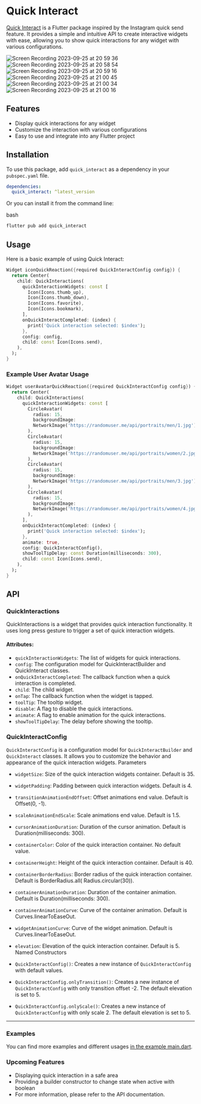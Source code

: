 # Quick Interact

[Quick Interact](https://pub.dev/packages/quick_interact) is a Flutter package inspired by the Instagram quick send feature. It provides a simple and intuitive API
to create interactive widgets with ease, allowing you to show quick interactions for any widget with various
configurations.

![Screen Recording 2023-09-25 at 20 59 36](https://github.com/onatcipli/quick_interact/assets/26159899/2db8e0d8-5cee-4e0b-853f-9485f6534b2f)
![Screen Recording 2023-09-25 at 20 58 54](https://github.com/onatcipli/quick_interact/assets/26159899/df99f6d9-3e53-411c-ad73-2f0eca8a5661)
![Screen Recording 2023-09-25 at 20 59 16](https://github.com/onatcipli/quick_interact/assets/26159899/551d465e-8478-4c76-bb47-eeca95149f10)
![Screen Recording 2023-09-25 at 21 00 45](https://github.com/onatcipli/quick_interact/assets/26159899/445b2014-c763-40ae-878c-8673d3231c61)
![Screen Recording 2023-09-25 at 21 00 34](https://github.com/onatcipli/quick_interact/assets/26159899/0ed01e0b-de16-4c74-a8c4-c1ef7265c144)
![Screen Recording 2023-09-25 at 21 00 16](https://github.com/onatcipli/quick_interact/assets/26159899/6f85fe5e-90dc-42f7-9b34-d6c0f224ff9f)


## Features

- Display quick interactions for any widget
- Customize the interaction with various configurations
- Easy to use and integrate into any Flutter project

## Installation

To use this package, add `quick_interact` as a dependency in your `pubspec.yaml` file.

```yaml
dependencies:
  quick_interact: ^latest_version
```

Or you can install it from the command line:

bash

```sh
flutter pub add quick_interact
```

## Usage

Here is a basic example of using Quick Interact:

```dart
Widget iconQuickReaction({required QuickInteractConfig config}) {
  return Center(
    child: QuickInteractions(
      quickInteractionWidgets: const [
        Icon(Icons.thumb_up),
        Icon(Icons.thumb_down),
        Icon(Icons.favorite),
        Icon(Icons.bookmark),
      ],
      onQuickInteractCompleted: (index) {
        print('Quick interaction selected: $index');
      },
      config: config,
      child: const Icon(Icons.send),
    ),
  );
}
```

### Example User Avatar Usage

```dart
Widget userAvatarQuickReaction({required QuickInteractConfig config}) {
  return Center(
    child: QuickInteractions(
      quickInteractionWidgets: const [
        CircleAvatar(
          radius: 15,
          backgroundImage:
          NetworkImage('https://randomuser.me/api/portraits/men/1.jpg'),
        ),
        CircleAvatar(
          radius: 15,
          backgroundImage:
          NetworkImage('https://randomuser.me/api/portraits/women/2.jpg'),
        ),
        CircleAvatar(
          radius: 15,
          backgroundImage:
          NetworkImage('https://randomuser.me/api/portraits/men/3.jpg'),
        ),
        CircleAvatar(
          radius: 15,
          backgroundImage:
          NetworkImage('https://randomuser.me/api/portraits/women/4.jpg'),
        ),
      ],
      onQuickInteractCompleted: (index) {
        print('Quick interaction selected: $index');
      },
      animate: true,
      config: QuickInteractConfig(),
      showToolTipDelay: const Duration(milliseconds: 300),
      child: const Icon(Icons.send),
    ),
  );
}
```

## API

### QuickInteractions

QuickInteractions is a widget that provides quick interaction functionality. It uses long press gesture to trigger a
set of quick interaction widgets.

#### Attributes:

- `quickInteractionWidgets`: The list of widgets for quick interactions.
- `config`: The configuration model for QuickInteractBuilder and QuickInteract classes.
- `onQuickInteractCompleted`: The callback function when a quick interaction is completed.
- `child`: The child widget.
- `onTap`: The callback function when the widget is tapped.
- `toolTip`: The tooltip widget.
- `disable`: A flag to disable the quick interactions.
- `animate`: A flag to enable animation for the quick interactions.
- `showToolTipDelay`: The delay before showing the tooltip.

### QuickInteractConfig

`QuickInteractConfig` is a configuration model for `QuickInteractBuilder` and `QuickInteract` classes. It allows you to
customize the behavior and appearance of the quick interaction widgets.
Parameters

- `widgetSize`: Size of the quick interaction widgets container. Default is 35.
- `widgetPadding`: Padding between quick interaction widgets. Default is 4.
- `transitionAnimationEndOffset`: Offset animations end value. Default is Offset(0, -1).
- `scaleAnimationEndScale`: Scale animations end value. Default is 1.5.
- `cursorAnimationDuration`: Duration of the cursor animation. Default is Duration(milliseconds: 300).
- `containerColor`: Color of the quick interaction container. No default value.
- `containerHeight`: Height of the quick interaction container. Default is 40.
- `containerBorderRadius`: Border radius of the quick interaction container. Default is BorderRadius.all(
  Radius.circular(30)).
- `containerAnimationDuration`: Duration of the container animation. Default is Duration(milliseconds: 300).
- `containerAnimationCurve`: Curve of the container animation. Default is Curves.linearToEaseOut.
- `widgetAnimationCurve`: Curve of the widget animation. Default is Curves.linearToEaseOut.
- `elevation`: Elevation of the quick interaction container. Default is 5.
  Named Constructors

- `QuickInteractConfig()`: Creates a new instance of `QuickInteractConfig` with default values.
- `QuickInteractConfig.onlyTransition()`: Creates a new instance of `QuickInteractConfig` with only transition offset
  -2. The default elevation is set to 5.
- `QuickInteractConfig.onlyScale()`: Creates a new instance of `QuickInteractConfig` with only scale 2. The default
  elevation is set to 5.

---

### Examples

You can find more examples and different
usages [in the example main.dart](https://github.com/onatcipli/quick_interact/blob/master/example/lib/main.dart).

### Upcoming Features

- Displaying quick interaction in a safe area
- Providing a builder constructor to change state when active with boolean
- For more information, please refer to the API documentation.
